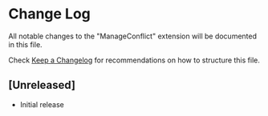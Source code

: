 # Change Log

All notable changes to the "ManageConflict" extension will be documented in this file.

Check [Keep a Changelog](http://keepachangelog.com/) for recommendations on how to structure this file.

## [Unreleased]

- Initial release